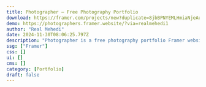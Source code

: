 ```yaml
---
title: Photographer — Free Photography Portfolio
download: https://framer.com/projects/new?duplicate=8jbBPNYEMLHmiaNjeAuG&via=realmehedi1&duplicateType=siteTemplate
demo: https://photographers.framer.website/?via=realmehedi1
author: "Real Mehedi"
date: 2024-11-30T08:06:25.797Z
description: "Photographer is a free photography portfolio Framer website template for photographers, videographers, content creators, travelers, photography agencies, photography studios, art directors etc. This minimal and modern Framer template."
ssg: ["Framer"]
css: []
ui: []
cms: []
category: [Portfolio]
draft: false
---
```

